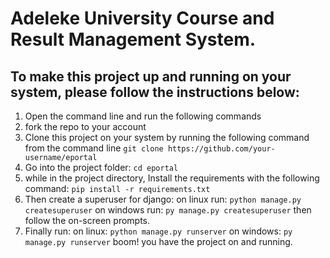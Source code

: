 # Adeleke University Course and Result Management System.

## To make this project up and running on your system, please follow the instructions below:
1. Open the command line and run the following commands
1. fork the repo to your account
1. Clone this project on your system  by running the following command from the command line `git clone https://github.com/your-username/eportal`
1. Go into the project folder: `cd eportal`
1. while in the project directory, Install the requirements with the following command: `pip install -r requirements.txt`
1. Then create a superuser for django: 
on linux run: `python manage.py createsuperuser` on windows run: `py manage.py createsuperuser` then follow the on-screen prompts.
1. Finally run: on linux: `python manage.py runserver` on windows: `py manage.py runserver` boom! you have the project on and running.